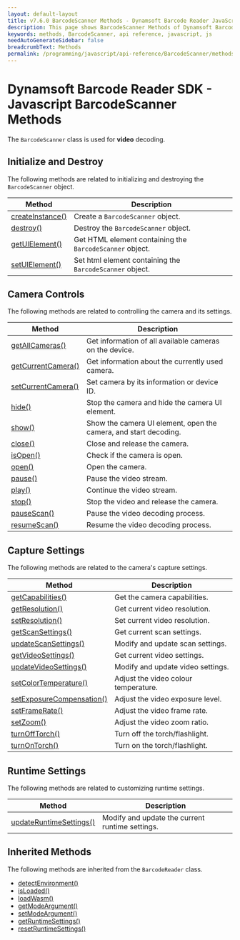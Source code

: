 ```yaml
---
layout: default-layout
title: v7.6.0 BarcodeScanner Methods - Dynamsoft Barcode Reader JavaScript Edition API
description: This page shows BarcodeScanner Methods of Dynamsoft Barcode Reader JavaScript SDK.
keywords: methods, BarcodeScanner, api reference, javascript, js
needAutoGenerateSidebar: false
breadcrumbText: Methods
permalink: /programming/javascript/api-reference/BarcodeScanner/methods/index-v7.6.0.html
---
```



# Dynamsoft Barcode Reader SDK - Javascript  BarcodeScanner Methods

The `BarcodeScanner` class is used for **video** decoding.

## Initialize and Destroy

The following methods are related to initializing and destroying the `BarcodeScanner` object.

| Method               | Description |
|----------------------|-------------|
| [createInstance()](initialize-and-destroy.md#createinstance) | Create a  `BarcodeScanner` object. |
| [destroy()](initialize-and-destroy.md#destroy) | Destroy the `BarcodeScanner` object. |
| [getUIElement()](initialize-and-destroy.md#getuielement) | Get HTML element containing the `BarcodeScanner` object. |
| [setUIElement()](initialize-and-destroy.md#setuielement) | Set html element containing the `BarcodeScanner` object. |

## Camera Controls

The following methods are related to controlling the camera and its settings.

| Method               | Description |
|----------------------|-------------|
| [getAllCameras()](camera-controls.md#getallcameras) | Get information of all available cameras on the device. |
| [getCurrentCamera()](camera-controls.md#getcurrentcamera) | Get information about the currently used camera. |
| [setCurrentCamera()](camera-controls.md#setcurrentcamera) | Set camera by its information or device ID. |
| [hide()](camera-controls.md#hide) | Stop the camera and hide the camera UI element. |
| [show()](camera-controls.md#show) | Show the camera UI element, open the camera, and start decoding. |
| [close()](camera-controls.md#close) | Close and release the camera. |
| [isOpen()](camera-controls.md#isopen) | Check if the camera is open. |
| [open()](camera-controls.md#open) | Open the camera. |
| [pause()](camera-controls.md#pause) | Pause the video stream. |
| [play()](camera-controls.md#play) | Continue the video stream. |
| [stop()](camera-controls.md#stop) | Stop the video and release the camera. |
| [pauseScan()](camera-controls.md#pausescan) | Pause the video decoding process. |
| [resumeScan()](camera-controls.md#resumescan) | Resume the video decoding process. |

## Capture Settings

The following methods are related to the camera's capture settings.

| Method               | Description |
|----------------------|-------------|
| [getCapabilities()](capture-settings.md#getcapabilities) | Get the camera capabilities. |
| [getResolution()](capture-settings.md#getresolution) | Get current video resolution. |
| [setResolution()](capture-settings.md#setresolution) | Set current video resolution. |
| [getScanSettings()](capture-settings.md#getscansettings) | Get current scan settings. |
| [updateScanSettings()](capture-settings.md#updatescansettings) | Modify and update scan settings. |
| [getVideoSettings()](capture-settings.md#getvideosettings) | Get current video settings. |
| [updateVideoSettings()](capture-settings.md#updatevideosettings) | Modify and update video settings. |
| [setColorTemperature()](capture-settings.md#setcolortemperature) | Adjust the video colour temperature. |
| [setExposureCompensation()](capture-settings.md#setexposurecompensation) | Adjust the video exposure level. |
| [setFrameRate()](capture-settings.md#setframerate) | Adjust the video frame rate. |
| [setZoom()](capture-settings.md#setzoom) | Adjust the video zoom ratio. |
| [turnOffTorch()](capture-settings.md#turnofftorch) | Turn off the torch/flashlight. |
| [turnOnTorch()](capture-settings.md#turnontorch) | Turn on the torch/flashlight. |

## Runtime Settings

The following methods are related to customizing runtime settings.

| Method               | Description |
|----------------------|-------------|
| [updateRuntimeSettings()](runtime-settings.md#updateruntimesettings.md) | Modify and update the current runtime settings. |

## Inherited Methods

The following methods are inherited from the `BarcodeReader` class.

* [detectEnvironment()](../../BarcodeReader/methods/initialize-and-destroy.md#detectenvironment)
* [isLoaded()](../../BarcodeReader/methods/initialize-and-destroy.md#isloaded)
* [loadWasm()](../../BarcodeReader/methods/initialize-and-destroy.md#loadwasm)
* [getModeArgument()](../../BarcodeReader/methods/parameter-and-runtime-settings.md#getmodeargument)
* [setModeArgument()](../../BarcodeReader/methods/parameter-and-runtime-settings.md#setmodeargument)
* [getRuntimeSettings()](../../BarcodeReader/methods/parameter-and-runtime-settings.md#getruntimesettings)
* [resetRuntimeSettings()](../../BarcodeReader/methods/parameter-and-runtime-settings.md#resetruntimesettings)
